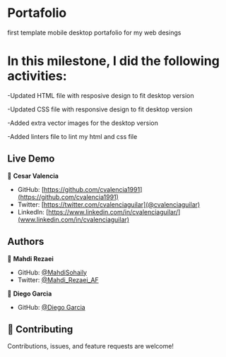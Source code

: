 

# Portafolio

first template mobile desktop portafolio for my web desings

# In this milestone, I did the following activities:

 -Updated HTML file with resposive design to fit desktop version

 -Updated CSS file with responsive design to fit desktop version

 -Added extra vector images for the desktop version

 -Added linters file to lint my html and css file
 
 ## Live Demo 



👤 **Cesar Valencia**

- GitHub: [https://github.com/cvalencia1991](https://github.com/cvalencia1991)
- Twitter: [https://twitter.com/cvalenciaguilar](@cvalenciaguilar)
- LinkedIn: [https://www.linkedin.com/in/cvalenciaguilar/](www.linkedin.com/in/cvalenciaguilar)

## Authors

👤 **Mahdi Rezaei**

- GitHub: [@MahdiSohaily](https://github.com/MahdiSohaily)
- Twitter: [@Mahdi_Rezaei_AF](https://twitter.com/Mahdi_Rezaei_AF)

👤 **Diego Garcia**

- GitHub: [@Diego Garcia](https://github.com/taldr27)

## 🤝 Contributing

Contributions, issues, and feature requests are welcome!
